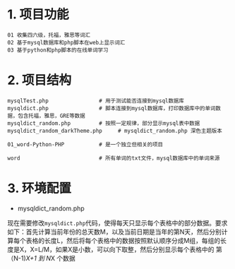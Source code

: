 # 1. 项目功能


```
01 收集四六级，托福，雅思等词汇
02 基于mysql数据库和php脚本在web上显示词汇
03 基于python和php脚本的在线单词学习

```


# 2. 项目结构


```
mysqlTest.php                # 用于测试能否连接到mysql数据库
mysqldict.php                # 脚本连接到mysql数据库，打印数据库中的单词数据，包含托福，雅思，GRE等数据
mysqldict_random.php         # 按照一定规律，部分显示mysql表中数据
mysqldict_random_darkTheme.php     # mysqldict_random.php 深色主题版本

01_word-Python-PHP           # 是一个独立但相关的项目

word                         # 所有单词的txt文件，mysql数据库中的单词来源

```

# 3. 环境配置

- mysqldict_random.php 

现在需要修改`mysqldict.php`代码，使得每天只显示每个表格中的部分数据。要求如下：首先计算当前年份的总天数M，以及当前日期是当年的第N天，然后分别计算每个表格的长度L，然后将每个表格中的数据按照默认顺序分成M组，每组的长度是X，X=L/M，如果X是小数，可以向下取整，然后分别显示每个表格中的 第（N-1)*X+1 到 N*X 个数据

